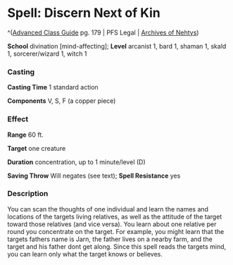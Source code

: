 # Spell: Discern Next of Kin

^([Advanced Class Guide][ss-discern-next-of-kin] pg. 179 | PFS Legal | [Archives of Nehtys][sn-discern-next-of-kin])

**School** divination [mind-affecting]; **Level** arcanist 1, bard 1, shaman 1, skald 1, sorcerer/wizard 1, witch 1

### Casting

**Casting Time** 1 standard action  

**Components** V, S, F (a copper piece)

### Effect

**Range** 60 ft.  

**Target** one creature  

**Duration** concentration, up to 1 minute/level (D)  

**Saving Throw** Will negates (see text); **Spell Resistance** yes

### Description

You can scan the thoughts of one individual and learn the names and locations of the targets living relatives, as well as the attitude of the target toward those relatives (and vice versa). You learn about one relative per round you concentrate on the target. For example, you might learn that the targets fathers name is Jarn, the father lives on a nearby farm, and the target and his father dont get along. Since this spell reads the targets mind, you can learn only what the target knows or believes.

[ss-discern-next-of-kin]: http://paizo.com/products/btpy978v
[sn-discern-next-of-kin]: http://www.archivesofnethys.com/SpellDisplay.aspx?ItemName=Discern%20Next%20of%20Kin
